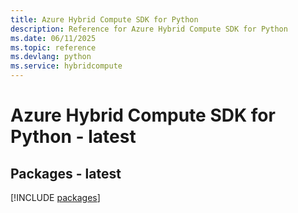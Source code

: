 ```yaml
---
title: Azure Hybrid Compute SDK for Python
description: Reference for Azure Hybrid Compute SDK for Python
ms.date: 06/11/2025
ms.topic: reference
ms.devlang: python
ms.service: hybridcompute
---
```

# Azure Hybrid Compute SDK for Python - latest
## Packages - latest
[!INCLUDE [packages](hybrid-compute-index.md)]